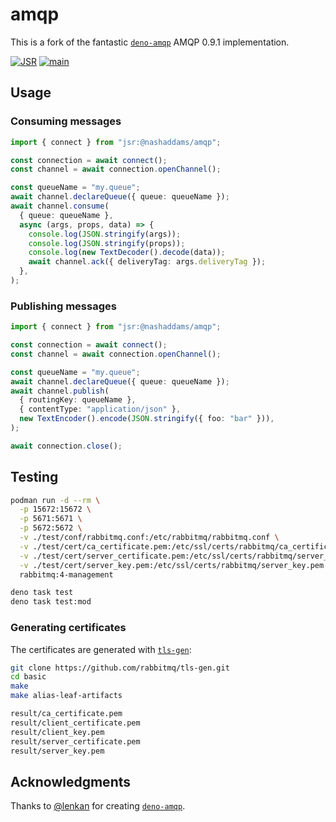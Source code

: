 # amqp

This is a fork of the fantastic
[`deno-amqp`](https://github.com/lenkan/deno-amqp) AMQP 0.9.1 implementation.

[![JSR](https://jsr.io/badges/@nashaddams/amqp)](https://jsr.io/@nashaddams/amqp)
[![main](https://github.com/nashaddams/amqp/actions/workflows/tests.yml/badge.svg)](https://github.com/nashaddams/amqp/actions)

## Usage

### Consuming messages

```ts
import { connect } from "jsr:@nashaddams/amqp";

const connection = await connect();
const channel = await connection.openChannel();

const queueName = "my.queue";
await channel.declareQueue({ queue: queueName });
await channel.consume(
  { queue: queueName },
  async (args, props, data) => {
    console.log(JSON.stringify(args));
    console.log(JSON.stringify(props));
    console.log(new TextDecoder().decode(data));
    await channel.ack({ deliveryTag: args.deliveryTag });
  },
);
```

### Publishing messages

```ts
import { connect } from "jsr:@nashaddams/amqp";

const connection = await connect();
const channel = await connection.openChannel();

const queueName = "my.queue";
await channel.declareQueue({ queue: queueName });
await channel.publish(
  { routingKey: queueName },
  { contentType: "application/json" },
  new TextEncoder().encode(JSON.stringify({ foo: "bar" })),
);

await connection.close();
```

## Testing

```sh
podman run -d --rm \
  -p 15672:15672 \
  -p 5671:5671 \
  -p 5672:5672 \
  -v ./test/conf/rabbitmq.conf:/etc/rabbitmq/rabbitmq.conf \
  -v ./test/cert/ca_certificate.pem:/etc/ssl/certs/rabbitmq/ca_certificate.pem \
  -v ./test/cert/server_certificate.pem:/etc/ssl/certs/rabbitmq/server_certificate.pem \
  -v ./test/cert/server_key.pem:/etc/ssl/certs/rabbitmq/server_key.pem \
  rabbitmq:4-management

deno task test
deno task test:mod
```

### Generating certificates

The certificates are generated with
[`tls-gen`](https://github.com/rabbitmq/tls-gen):

```sh
git clone https://github.com/rabbitmq/tls-gen.git
cd basic
make
make alias-leaf-artifacts

result/ca_certificate.pem
result/client_certificate.pem
result/client_key.pem
result/server_certificate.pem
result/server_key.pem
```

## Acknowledgments

Thanks to [@lenkan](https://github.com/lenkan) for creating
[`deno-amqp`](https://github.com/lenkan/deno-amqp).
